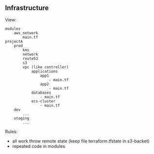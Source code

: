 ## Infrastructure
View:
```
modules
    aws_network
        main.tf
projectA
    prod
        kms
        network
        route53
        s3
        vpc (like controller)
            applications
                app1
                    - main.tf
                app2
                    - main.tf
            databases
                - main.tf
            ecs-cluster
                - main.tf
    dev
        ...
    staging
        ...
```
Rules:
- all work throw remote state (keep file terraform.tfstate in s3-backet)
- repeated code in modules

